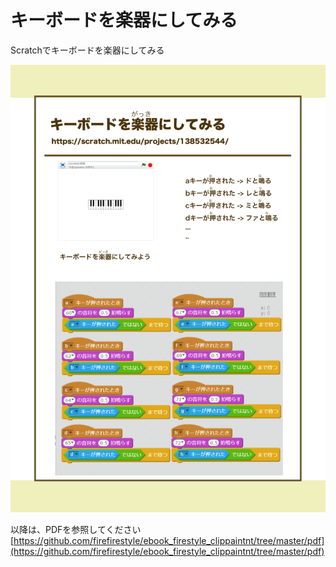 # キーボードを楽器にしてみる

Scratchでキーボードを楽器にしてみる

![](/assets/FireStyle_000_presents006_01.png)

以降は、PDFを参照してください
[https://github.com/firefirestyle/ebook_firestyle_clippaintnt/tree/master/pdf](https://github.com/firefirestyle/ebook_firestyle_clippaintnt/tree/master/pdf)




